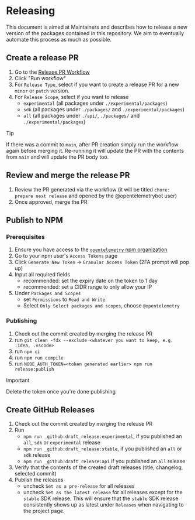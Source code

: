 # Releasing

This document is aimed at Maintainers and describes how to release a new version of the packages contained in this repository.
We aim to eventually automate this process as much as possible.

## Create a release PR

1. Go to the [Release PR Workflow](https://github.com/open-telemetry/opentelemetry-js/actions/workflows/create-or-update-release.yml)
2. Click "Run workflow"
3. For `Release Type`, select if you want to create a release PR for a new `minor` or `patch` version.
4. For `Release Scope`, select if you want to release
   - `experimental` (all packages under `./experimental/packages`)
   - `sdk` (all packages under `./packages/` and `./experimental/packages`)
   - `all` (all packages under `./api/`, `./packages/` and `./experimental/packages`)

> [!TIP]
> If there was a commit to `main`, after PR creation simply run the workflow again before merging it.
> Re-running it will update the PR with the contents from `main` and will update the PR body too.

## Review and merge the release PR

1. Review the PR generated via the workflow (it will be titled `chore: prepare next release` and opened by the @opentelemetrybot user)
2. Once approved, merge the PR

## Publish to NPM

### Prerequisites

1. Ensure you have access to the [`opentelemetry` npm organization](https://www.npmjs.com/org/opentelemetry)
2. Go to your npm user's `Access Tokens` page
3. Click `Generate New Token` -> `Granular Access Token` (2FA prompt will pop up)
4. Input all required fields
   - recommended: set the expiry date on the token to 1 day
   - recommended: set a CIDR range to only allow your IP
5. Under `Packages and Scopes`
   - set `Permissions` to `Read and Write`
   - Select `Only Select packages and scopes`, choose `@opentelemetry`

### Publishing

1. Check out the commit created by merging the release PR
2. run `git clean -fdx --exclude <whatever you want to keep, e.g. .idea, .vscode>`
3. run `npm ci`
4. run `npm run compile`
5. run `NODE_AUTH_TOKEN=<token generated earlier> npm run release:publish`

> [!IMPORTANT]
> Delete the token once you're done publishing

## Create GitHub Releases

1. Check out the commit created by merging the release PR
2. Run
   - `npm run _github:draft_release:experimental`, if you published an `all`, `sdk` or `experimental` release
   - `npm run _github:draft_release:stable`, if you published an `all` or `sdk` release
   - `npm run _github:draft_release:api` if you published an `all` release
3. Verify that the contents of the created draft releases (title, changelog, selected commit)
4. Publish the releases
   - uncheck `Set as a pre-release` for all releases
   - uncheck `Set as the latest release` for all releases except for the `stable` SDK release. This will ensure that the
     `stable` SDK release consistently shows up as latest under `Releases` when navigating to the project page.
